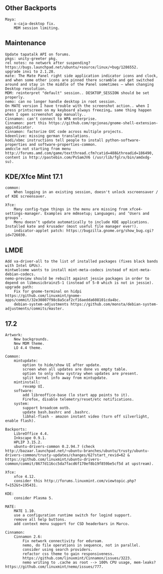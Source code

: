 Other Backports
---------
	Maya:
		x-caja-desktop fix.
		MDM session limiting.

Maintenance
-----------
	Update tapatalk API on forums.
	pkgs: unity-greeter pkg.
	rel notes: no network after suspending? https://bugs.launchpad.net/ubuntu/+source/linux/+bug/1286552.
	upgrade inxi to 2.1.28.
	mate: The Mate Panel right side application indicator icons and clock, and when some other icons are pinned there scramble and get switched around and stay in the middle of the Panel sometimes – when changing Desktop resolution.
	MDM: reinterpret "default" session.. DESKTOP_SESSION should be set properly.
	nemo: can no longer handle desktop in root session.
	On MATE version I have trouble with the screenshot action.. when I press printscreen on my keyboard always freezing… same thing happen when I open screenshot app manually..
	Cinnamon: can't connect to WPA enterprise.
	Cinnamon: port this https://github.com/rgcjonas/gnome-shell-extension-appindicator.
	Cinnamon: factorize GVC code across multiple projects.
	kdeenlive: missing german translations.
	kodi/xbmc instructions tell people to install python-software-properties and software-properties-common.
	amdccle not starting from menu http://forums.amd.com/game/textthread.cfm?catid=488&threadid=186490, content is http://pastebin.com/PsSamJV6 (/usr/lib/fglrx/bin/amdxdg-su).

KDE/Xfce Mint 17.1
------------------
	common:
		When logging in an existing session, doesn't unlock xscreensaver / of KDE screensaver.

	Xfce:
		Many config-type things in the menu are missing from xfce4-settings-manager. Examples are mdmsetup; Languages; and ‘Users and groups’.
		Menu doesn’t update automatically to include KDE applications. Installed kate and krusader (most useful file manager ever!).
		indicator-applet patch: https://bugzilla.gnome.org/show_bug.cgi?id=726030.

LMDE
----
	Add va-driver-all to the list of installed packages (fixes black bands with Intel GPUs).
	mintwelcome wants to install mint-meta-codecs instead of mint-meta-debian-codecs.
	nemo-preview should be rebuilt against jessie packages in order to depend on libmusicbrainz5-1 (instead of 5-0 which is not in jessie).
	upgrade path:
		Fix for gnome-terminal on hidpi https://github.com/linuxmint/gnome-apps/commit/32e30807f98c8a5caf2cf16aedda608101cda4bc.
		debian-system-adjustments https://github.com/monsta/debian-system-adjustments/commits/master.

17.2
----
	Artwork:
		New backgrounds.
		New MDM theme.
		LO 4.4 theme.

	Common:
		mintupdate:
			option to hide/show UI after update.
			screen when all updates are done vs empty table.
			option to only show systray when updates are present.
			split kernel info away from mintupdate.
		mintinstall:
			revamp UI.
		software:
			add libreoffice-base (lo start app points to it).
			Firefox, disable telemetry/reset/etc notifications.
		system:
			support broadcom ootb.
			update bash.bashrc and .bashrc.
			libhal-flash - amazon instant video (turn off silverlight, enable flash).

	Backports:
		LibreOffice 4.4.
		Inkscape 0.9.1.
		HPLIP 3.15.2.
		ubuntu-drivers-common 0.2.94.7 (check http://bazaar.launchpad.net/~ubuntu-branches/ubuntu/trusty/ubuntu-drivers-common/trusty-updates/changes/62?start_revid=62 & https://github.com/linuxmint/ubuntu-drivers-common/commit/8677d116cc5da7facd6f170ef8b19f859be5cf5d at upstream).

	Xfce:
		xfce 4.12.
		consider this http://forums.linuxmint.com/viewtopic.php?f=152&t=195431.

	KDE:
		consider Plasma 5.

	MATE:
		MATE 1.10.
		use a configuration runtime switch for logind support.
		remove all help buttons.
		add context menu support for CSD headerbars in Marco.

	Cinnamon:
		Cinnamon 2.6:
			Fix network connectivity for eduroam.
			nemo, do file operations in sequence, not in parallel.
			consider using search providers.
			refactor css theme to gain responsiveness.
			https://github.com/linuxmint/Cinnamon/issues/3223.
			nemo writing to .cache as root --> 100% CPU usage, mem-leaks? https://github.com/linuxmint/nemo/issues/777.
